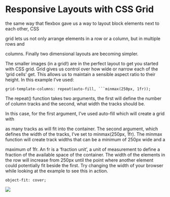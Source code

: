 # Responsive Layouts with CSS Grid

the same way that flexbox gave us a way to layout block elements next to each other, CSS

 grid lets us not only arrange elements in a row or a column, but in multiple rows and 
 
 columns. Finally two dimensional layouts are becoming simpler.

 The smaller images (in a grid!) are in the perfect layout to get you started with CSS grid. Grid gives us control over how wide or narrow each of the ‘grid cells’ get. This allows us to maintain a sensible aspect ratio to their height. In this example I’ve used:

 ``grid-template-columns: repeat(auto-fill, ```minmax(250px, 1fr));``

 The repeat() function takes two arguments, the first will define the number of column tracks and the second, what width the tracks should be.


In this case, for the first argument, I’ve used auto-fill which will create a grid with 

as many tracks as will fit into the container. The second argument, which defines the width of the tracks, I’ve set to minmax(250px, 1fr). The minmax function will create track widths that can be a minimum of 250px wide and a 

maximum of 1fr. An fr is a ‘fraction unit’, a unit of measurement to define a fraction of the available space of the container. The width of the elements in the row will increase from 250px until the point where another element could potentially fit beside the first. Try changing the width of your browser while looking at the example to see this in action.

``object-fit: cover;``

![](https://miro.medium.com/max/700/1*P9QGSeySIUM14lsFDYL-rw.gif)



 